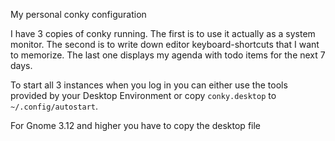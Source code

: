 My personal conky configuration

I have 3 copies of conky running. The first is to use it actually as a system
monitor. The second is to write down editor keyboard-shortcuts that I want to
memorize. The last one displays my agenda with todo items for the next 7 days.

To start all 3 instances when you log in you can either use the tools provided
by your Desktop Environment or copy `conky.desktop` to `~/.config/autostart`.

For Gnome 3.12 and higher you have to copy the desktop file